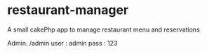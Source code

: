 restaurant-manager
==================

A small cakePhp app to manage restaurant menu and reservations

Admin.
/admin
user : admin
pass : 123
